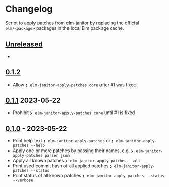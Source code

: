 # Changelog

Script to apply patches from [elm-janitor](https://github.com/elm-janitor) by
replacing the official `elm/<package>` packages in the local Elm package cache.

## [Unreleased](https://github.com/elm-janitor/apply-patches/compare/v0.1.2...main)

-

## [0.1.2](https://github.com/elm-janitor/apply-patches/compare/v0.1.1...v0.1.2)

- Allow `❯ elm-janitor-apply-patches core` after #1 was fixed.

## [0.1.1](https://github.com/elm-janitor/apply-patches/compare/v0.1.0...v0.1.1) 2023-05-22

- Prohibit `❯ elm-janitor-apply-patches core` until #1 is fixed.

## [0.1.0](https://github.com/elm-janitor/apply-patches/commits/v0.1.0) - 2023-05-22

- Print help text `❯ elm-janitor-apply-patches` or
  `❯ elm-janitor-apply-patches --help`
- Apply one or more patches by passing their names, e.g.
  `❯ elm-janitor-apply-patches parser json`
- Apply all known patches `❯ elm-janitor-apply-patches --all`
- Print used commit hash of all applied patches
  `❯ elm-janitor-apply-patches --status`
- Print status of all known patches
  `❯ elm-janitor-apply-patches --status --verbose`
